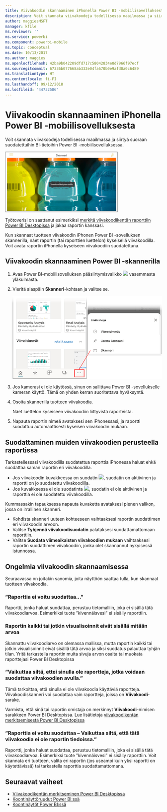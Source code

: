```yaml
---
title: Viivakoodin skannaaminen iPhonella Power BI -mobiilisovelluksesta
description: Voit skannata viivakoodeja todellisessa maailmassa ja siirtyä suoraan suodatettuihin BI-tietoihin Power BI -mobiilisovelluksessa.
author: maggiesMSFT
manager: kfile
ms.reviewer: ''
ms.service: powerbi
ms.component: powerbi-mobile
ms.topic: conceptual
ms.date: 10/13/2017
ms.author: maggies
ms.openlocfilehash: 42ba9b042209dfd717c58042834e8d7966f97ecf
ms.sourcegitcommit: 67336b077668ab332e04fa670b0e9afd0a0c6489
ms.translationtype: HT
ms.contentlocale: fi-FI
ms.lasthandoff: 09/12/2018
ms.locfileid: "44732586"
---
```

# <a name="scan-a-barcode-with-your-iphone-from-the-power-bi-mobile-app"></a>Viivakoodin skannaaminen iPhonella Power BI -mobiilisovelluksesta
Voit skannata viivakoodeja todellisessa maailmassa ja siirtyä suoraan suodatettuihin BI-tietoihin Power BI -mobiilisovelluksessa.

![](media/mobile-apps-scan-barcode-iphone/power-bi-barcode-scanner.png)

Työtoverisi on saattanut esimerkiksi [merkitä viivakoodikentän raporttiin Power BI Desktopissa](../../desktop-mobile-barcodes.md) ja jakaa raportin kanssasi. 

Kun skannaat tuotteen viivakoodin iPhonen Power BI -sovelluksen skannerilla, näet raportin (tai raporttien luettelon) kyseisellä viivakoodilla. Voit avata raportin iPhonella kyseiseen viivakoodiin suodatettuna.

## <a name="scan-a-barcode-with-the-power-bi-scanner"></a>Viivakoodin skannaaminen Power BI -skannerilla
1. Avaa Power BI-mobiilisovelluksen pääsiirtymisvalikko ![](media/mobile-apps-scan-barcode-iphone/pbi_iph_navmenu.png) vasemmasta yläkulmasta. 
2. Vieritä alaspäin **Skanneri**-kohtaan ja valitse se. 
   
    ![](media/mobile-apps-scan-barcode-iphone/power-bi-scanner.png)
3. Jos kamerasi ei ole käytössä, sinun on sallittava Power BI -sovellukselle kameran käyttö. Tämä on yhden kerran suoritettava hyväksyntä. 
4. Osoita skannerilla tuotteen viivakoodia. 
   
    Näet luettelon kyseiseen viivakoodiin liittyvistä raporteista.
5. Napauta raportin nimeä avataksesi sen iPhonessasi, ja raportti suodattuu automaattisesti kyseisen viivakoodin mukaan.

## <a name="filter-by-other-barcodes-while-in-a-report"></a>Suodattaminen muiden viivakoodien perusteella raportissa
Tarkastellessasi viivakoodilla suodatettua raporttia iPhonessa haluat ehkä suodattaa saman raportin eri viivakoodilla.

* Jos viivakoodin kuvakkeessa on suodatin ![](media/mobile-apps-scan-barcode-iphone/power-bi-barcode-filtered-icon-black.png), suodatin on aktiivinen ja raportti on jo suodatettu viivakoodilla. 
* Jos kuvakkeessa ei ole suodatinta ![](media/mobile-apps-scan-barcode-iphone/power-bi-barcode-unfiltered-icon.png), suodatin ei ole aktiivinen ja raporttia ei ole suodatettu viivakoodilla. 

Kummassakin tapauksessa napauta kuvaketta avataksesi pienen valikon, jossa on irrallinen skanneri.

* Kohdista skanneri uuteen kohteeseen vaihtaaksesi raportin suodattimen eri viivakoodin arvoon. 
* Valitse **Tyhjennä viivakoodisuodatin** palataksesi suodattamattomaan raporttiin.
* Valitse **Suodata viimeaikaisten viivakoodien mukaan** vaihtaaksesi raportin suodattimen viivakoodiin, jonka olet skannannut nykyisessä istunnossa.

## <a name="issues-with-scanning-a-barcode"></a>Ongelmia viivakoodin skannaamisessa
Seuraavassa on joitakin sanomia, joita näyttöön saattaa tulla, kun skannaat tuotteen viivakoodia.

### <a name="couldnt-filter-report"></a>”Raporttia ei voitu suodattaa...”
Raportti, jonka haluat suodattaa, perustuu tietomalliin, joka ei sisällä tätä viivakoodiarvoa. Esimerkiksi tuote ”kivennäisvesi” ei sisälly raporttiin.  

### <a name="allsome-of-the-visuals-in-the-report-dont-contain-any-value"></a>Raportin kaikki tai jotkin visualisoinnit eivät sisällä mitään arvoa
Skannattu viivakoodiarvo on olemassa mallissa, mutta raportin kaikki tai jotkin visualisoinnit eivät sisällä tätä arvoa ja siksi suodatus palauttaa tyhjän tilan. Yritä tarkastella raportin muita sivuja arvon osalta tai muokata raporttejasi Power BI Desktopissa 

### <a name="looks-like-you-dont-have-any-reports-that-can-be-filtered-by-barcodes"></a>”Vaikuttaa siltä, ettei sinulla ole raportteja, jotka voidaan suodattaa viivakoodien avulla.”
Tämä tarkoittaa, että sinulla ei ole viivakoodia käyttäviä raportteja. Viivakoodiskanneri voi suodattaa vain raportteja, joissa on **Viivakoodi**-sarake.  

Varmista, että sinä tai raportin omistaja on merkinnyt **Viivakoodi**-nimisen sarakkeen Power BI Desktopissa. Lue lisätietoja [viivakoodikentän merkitsemisestä Power BI Desktopissa](../../desktop-mobile-barcodes.md)

### <a name="couldnt-filter-report---looks-like-this-barcode-doesnt-exist-in-the-report-data"></a>”Raporttia ei voitu suodattaa – Vaikuttaa siltä, että tätä viivakoodia ei ole raportin tiedoissa.”
Raportti, jonka haluat suodattaa, perustuu tietomalliin, joka ei sisällä tätä viivakoodiarvoa. Esimerkiksi tuote ”kivennäisvesi” ei sisälly raporttiin. Voit skannata eri tuotteen, valita eri raportin (jos useampi kuin yksi raportti on käytettävissä) tai tarkastella raporttia suodattamattomana. 

## <a name="next-steps"></a>Seuraavat vaiheet
* [Viivakoodikentän merkitseminen Power BI Desktopissa](../../desktop-mobile-barcodes.md)
* [Koontinäyttöruudut Power BI:ssä](../../service-dashboard-tiles.md)
* [Koontinäytöt Power BI:ssä](../../service-dashboards.md)

